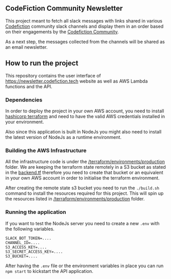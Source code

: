## CodeFiction Community Newsletter

This project meant to fetch all slack messages with links shared in various [Codefiction](https://codefiction.tech) community slack channels and display them in an order based on their engagements by the [Codefiction Community](https://join.slack.com/t/codefiction/shared_invite/enQtNzIzNzg3OTY4NTgwLTFhOWNlZjQ0MDU3YzYxMjg0YzcwYTkzOGNkOGM4MjlkM2Y1MTQ5ODM2Y2UzNTdjODdhNzQyZjY0ZjA3Mzk0ZTE).

As a next step, the messages collected from the channels will be shared as an email newsletter.

## How to run the project

This repository contains the user interface of https://newsletter.codefiction.tech website as well as AWS Lambda functions and the API.

### Dependencies
In order to deploy the project in your own AWS account, you need to install [hashicorp terraform](https://www.terraform.io/) and need to have the valid AWS credentials installed in your environment.

Also since this application is built in NodeJs you might also need to install the latest version of NodeJs as a runtime environment.

### Building the AWS Infrastructure
All the infrastructure code is under the [/terraform/environments/production](/terraform/environments/production) folder. We are keeping the terraform state remotely in a S3 bucket as stated in the [backend.tf](https://github.com/CodeFiction/community-newsletter/blob/master/terraform/environments/production/backend.tf#L7) therefore you need to create that bucket or an equivalent in your own AWS account in order to initialise the terraform environment.

After creating the remote state s3 bucket you need to run the `./build.sh` command to install the resources required for this project. This will spin up the resources listed in [/terraform/environments/production](/terraform/environments/production) folder.

### Running the application

If you want to test the NodeJs server you need to create a new `.env` with the following variables.

```.env
SLACK_BOT_TOKEN=....
CHANNEL_ID=....
S3_ACCESS_KEY=....
S3_SECRET_ACCESS_KEY=....
S3_BUCKET=....
```

After having the `.env` file or the environment variables in place you can run `npm start` to kickstart the API application.
